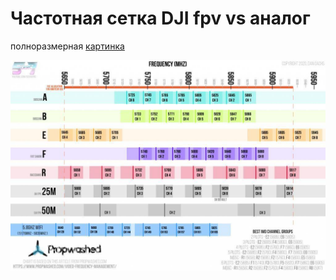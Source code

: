 # Частотная сетка DJI fpv vs аналог
полноразмерная [картинка](https://github.com/benmozes/djifpvrus/blob/master/freq/pics/freqs.jpg)

![frequenices](/freq/pics/freqs.jpg?raw=true)
